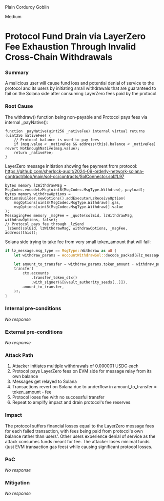 Plain Corduroy Goblin

Medium

# Protocol Fund Drain via LayerZero Fee Exhaustion Through Invalid Cross-Chain Withdrawals

### Summary

A malicious user will cause fund loss and potential denial of service to the protocol and its users by initiating small withdrawals that are guaranteed to fail on the Solana side after consuming LayerZero fees paid by the protocol.

### Root Cause

The withdraw() function being non-payable and Protocol pays fees via internal _payNative():

```solidity
function _payNative(uint256 _nativeFee) internal virtual returns (uint256 nativeFee) {
    // Protocol balance is used to pay fees
    if (msg.value < _nativeFee && address(this).balance < _nativeFee) revert NotEnoughNative(msg.value);
    return _nativeFee;
}
```

LayerZero message initiation showing fee payment from protocol:
https://github.com/sherlock-audit/2024-09-orderly-network-solana-contract/blob/main/sol-cc/contracts/SolConnector.sol#L97

```solidity
bytes memory lzWithdrawMsg = MsgCodec.encodeLzMsg(uint8(MsgCodec.MsgType.Withdraw), payload);
bytes memory withdrawOptions = OptionsBuilder.newOptions().addExecutorLzReceiveOption(
    msgOptions[uint8(MsgCodec.MsgType.Withdraw)].gas,
    msgOptions[uint8(MsgCodec.MsgType.Withdraw)].value
);
MessagingFee memory _msgFee = _quote(solEid, lzWithdrawMsg, withdrawOptions, false);
// Protocol pays fee through _lzSend
_lzSend(solEid, lzWithdrawMsg, withdrawOptions, _msgFee, address(this));
```

Solana side trying to take fee from very small token_amount that will fail:

```rust
if lz_message.msg_type == MsgType::Withdraw as u8 {
    let withdraw_params = AccountWithdrawSol::decode_packed(&lz_message.payload).unwrap();

    let amount_to_transfer = withdraw_params.token_amount - withdraw_params.fee;
    transfer(
        ctx.accounts
            .transfer_token_ctx()
            .with_signer(&[&vault_authority_seeds[..]]),
        amount_to_transfer,
    )?;
}
```

### Internal pre-conditions

_No response_

### External pre-conditions

_No response_

### Attack Path

1. Attacker initiates multiple withdrawals of 0.000001 USDC each
2. Protocol pays LayerZero fees on EVM side for message relay from its own balance
3. Messages get relayed to Solana
4. Transactions revert on Solana due to underflow in amount_to_transfer = token_amount - fee
5. Protocol loses fee with no successful transfer
6. Repeat to amplify impact and drain protocol's fee reserves

### Impact

The protocol suffers financial losses equal to the LayerZero message fees for each failed transaction, with fees being paid from protocol's own balance rather than users'. Other users experience denial of service as the attack consumes funds meant for fee. The attacker loses minimal funds (just EVM transaction gas fees) while causing significant protocol losses.

### PoC

_No response_

### Mitigation

_No response_